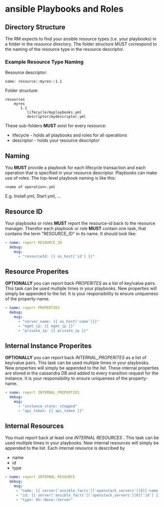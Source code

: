 # ansible Playbooks and Roles
## Directory Structure
The RM expects to find your ansible resource types (i.e. your playbooks) in a folder in the _resource_ directory.
The folder structure MUST correspond to the naming of the resource type in the resource descriptor.

### Example Resource Type Naming
Resource descriptor:
```
name: resource::myres::1.1
```
Folder structure:
```
resources
    myres
       1.1
          lifecycle/myplaybooks.yml
          descriptor/mydescriptor.yml
```

These sub-folders **MUST** exist for every resource:
* lifecycle  -  holds all playbooks and roles for all operations
* descriptor - holds your resource descriptor


## Naming
You **MUST** provide a playbook for each lifecycle transaction and each operation that is specified in your resource descriptor.
Playbooks can make use of roles. The top-level playbook naming is like this:
```
<name of operation>.yml
```
E.g. Install.yml, Start.yml, ...

## Resource ID
Your playbooks or roles **MUST** report the resource-id back to the resource manager.
Therefor each playbook or role **MUST** contain one task, that contains the term "RESOURCE_ID" in its name. It should look like:

```yaml
- name: report RESOURCE_ID
  debug:
    msg:
      - "resourceId: {{ os_host['id'] }}"
```
## Resource Properites
**OPTIONALLY** you can report back _PROPERITES_ as a list of key/value pairs. This task can be used multiple times in your playbooks. New properties will simply be appended to the list.
It is your responsibility to ensure uniqueness of the property-name.

```yaml
- name: report PROPERTIES
  debug:
    msg:
      - "server_name: {{ os_host['name']}}"
      - "mgmt_ip: {{ mgmt_ip }}"
      - "private_ip: {{ private_ip }}"

```
## Internal Instance Properites
**OPTIONALLY** you can report back _INTERNAL_PROPERITES_ as a list of key/value pairs. This task can be used multiple times in your playbooks. New properties will simply be appended to the list. These internal properties are stored in the cassandra DB and added to every transition request for the instance.
It is your responsibility to ensure uniqueness of the property-name.

```yaml
- name: report INTERNAL_PROPERTIES
  debug:
    msg:
      - "instance_state: stopped"
      - "api_token: {{ api_token }}"

```
## Internal Resources
You must report back at least one _INTERNAL RESOURCES_ . This task can be used multiple times in your playbooks. New internal resources will simply be appended to the list.
Each internal resource is described by
- name
- id
- type

```yaml
- name: report INTERNAL_RESOURCE
  debug:
    msg:
     - "name: {{ server['ansible_facts']['openstack_servers'][0]['name'] }}"
     - "id: {{ server['ansible_facts']['openstack_servers'][0]['id'] }}"
     - "type: OS::Nova::Server"
```
